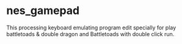 # nes_gamepad

This processing keyboard emulating program edit specially for play battletoads & double dragon and Battletoads with double click run.
